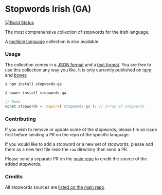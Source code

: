Stopwords Irish (GA)
=======

[![Build Status](https://travis-ci.org/stopwords-iso/stopwords-ga.svg?branch=master)](https://travis-ci.org/stopwords-iso/stopwords-ga)

The most comprehensive collection of stopwords for the irish language.

A [multiple language](https://github.com/stopwords-iso/stopwords-iso) collection is also available.

### Usage

The collection comes in a
[JSON format](https://raw.githubusercontent.com/stopwords-iso/stopwords-iso/master/stopwords-ga.json) and a
[text format](https://raw.githubusercontent.com/stopwords-iso/stopwords-iso/master/stopwords-ga.txt).
You are free to use this collection any way you like.
It is only currently published on [npm](https://www.npmjs.com/stopwords-ga) and [bower](https://bower.io).

```sh
$ npm install stopwords-ga
```

```sh
$ bower install stopwords-ga
```

```js
// Node
const stopwords = require('stopwords-ga'); // array of stopwords
```

### Contributing

If you wish to remove or update some of the stopwords, please file an issue first before sending a PR on the repo of the specific language.

If you would like to add a stopword or a new set of stopwords, please add them as a new text file insie the `raw` directory then send a PR.

Please send a separate PR on the [main repo](https://github.com/stopwords-iso/stopwords-iso) to credit the source of the added stopwords.

### Credits

All stopwords sources are [listed on the main repo](https://github.com/stopwords-iso/stopwords-iso/blob/master/CREDITS.md).
